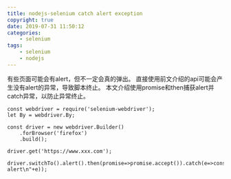 ```yaml
---
title: nodejs-selenium catch alert exception
copyright: true
date: 2019-07-31 11:50:12
categories:
    - selenium
tags:
    - selenium
    - nodejs
---
```

有些页面可能会有alert，但不一定会真的弹出。
直接使用前文介绍的api可能会产生没有alert的异常，导致脚本终止。
本文介绍使用promise和then捕获alert并catch异常，以防止异常终止。

<!-- more -->

```
const webdriver = require('selenium-webdriver');
let By = webdriver.By;

const driver = new webdriver.Builder()
	.forBrowser('firefox')
	.build();

driver.get('https://www.xxx.com');

driver.switchTo().alert().then(promise=>promise.accept()).catch(e=>console.log("no alert\n"+e));
```
